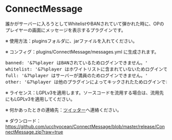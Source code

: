 ConnectMessage
==============

誰かがサーバーに入ろうとしてWhitelistやBANされていて弾かれた時に、OPのプレイヤーの画面にメッセージを表示するプラグインです。

※ 使用方法：pluginsフォルダに、jarファイルを入れてください。

※ コンフィグ：plugins/ConnectMessage/messages.yml に生成されます。
<pre>
banned: '&7%player はBANされているためログインできません。'
whitelist: '&7%player はホワイトリストに含まれていないためログインできません。'
full: '&7%player はサーバーが満員のためログインできません。'
other: '&7%player は他のプラグインによってキックされたためログインできません。'
</pre>

※ ライセンス：LGPLv3を適用します。ソースコードを流用する場合は、流用先にもLGPLv3を適用してください。

※ 何かあったときの連絡先：<a href="https://twitter.com/ucchy99">ツイッター</a>へ連絡ください。

※ ダウンロード：<br/>
https://github.com/ucchyocean/ConnectMessage/blob/master/release/ConnectMessage.zip?raw=true
